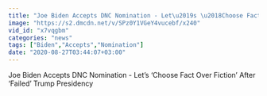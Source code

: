 ```yaml
---
title: "Joe Biden Accepts DNC Nomination - Let\u2019s \u2018Choose Fact Over Fiction\u2019 After \u2018Failed\u2019 Trump Presidency"
image: "https://s2.dmcdn.net/v/SPz0Y1VGeY4vucebf/x240"
vid_id: "x7vqgbm"
categories: "news"
tags: ["Biden","Accepts","Nomination"]
date: "2020-08-27T03:44:07+03:00"
---
```

Joe Biden Accepts DNC Nomination - Let’s ‘Choose Fact Over Fiction’ After ‘Failed’ Trump Presidency
